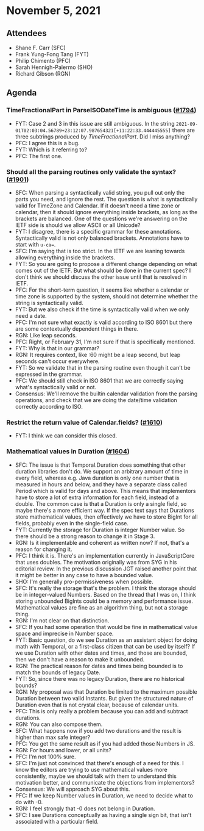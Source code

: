 # November 5, 2021

## Attendees
- Shane F. Carr (SFC)
- Frank Yung-Fong Tang (FYT)
- Philip Chimento (PFC)
- Sarah Hennigh-Palermo (SHO)
- Richard Gibson (RGN)

## Agenda

### TimeFractionalPart in ParseISODateTime is ambiguous ([#1794](https://github.com/tc39/proposal-temporal/issues/1794))
- FYT: Case 2 and 3 in this issue are still ambiguous. In the string `2021-09-01T02:03:04.56789+23:12:07.987654321[+11:22:33.444445555]` there are three subtrings produced by _TimeFractionalPart_. Did I miss anything?
- PFC: I agree this is a bug.
- FYT: Which is it referring to?
- PFC: The first one.

### Should all the parsing routines only validate the syntax? ([#1901](https://github.com/tc39/proposal-temporal/issues/1901))
- SFC: When parsing a syntactically valid string, you pull out only the parts you need, and ignore the rest. The question is what is syntactically valid for TimeZone and Calendar. If it doesn't need a time zone or calendar, then it should ignore everything inside brackets, as long as the brackets are balanced. One of the questions we're answering on the IETF side is should we allow ASCII or all Unicode?
- FYT: I disagree, there is a specific grammar for these annotations. Syntactically valid is not only balanced brackets. Annotations have to start with `u-ca=`.
- SFC: I'm saying that is too strict. In the IETF we are leaning towards allowing everything inside the brackets.
- FYT: So you are going to propose a different change depending on what comes out of the IETF. But what should be done in the current spec? I don't think we should discuss the other issue until that is resolved in IETF.
- PFC: For the short-term question, it seems like whether a calendar or time zone is supported by the system, should not determine whether the string is syntactically valid.
- FYT: But we also check if the time is syntactically valid when we only need a date.
- PFC: I'm not sure what exactly is valid according to ISO 8601 but there are some contextually dependent things in there.
- RGN: Like leap seconds.
- PFC: Right, or February 31, I'm not sure if that is specifically mentioned.
- FYT: Why is that in our grammar?
- RGN: It requires context, like :60 might be a leap second, but leap seconds can't occur everywhere.
- FYT: So we validate that in the parsing routine even though it can't be expressed in the grammar.
- PFC: We should still check in ISO 8601 that we are correctly saying what's syntactically valid or not.
- Consensus: We'll remove the builtin calendar validation from the parsing operations, and check that we are doing the date/time validation correctly according to ISO.

### Restrict the return value of Calendar.fields? ([#1610](https://github.com/tc39/proposal-temporal/issues/1610))
- FYT: I think we can consider this closed.

### Mathematical values in Duration ([#1604](https://github.com/tc39/proposal-temporal/issues/1604))
- SFC: The issue is that Temporal.Duration does something that other duration libraries don't do. We support an arbitrary amount of time in every field, whereas e.g. Java duration is only one number that is measured in hours and below, and they have a separate class called Period which is valid for days and above. This means that implementors have to store a lot of extra information for each field, instead of a double. The common case is that a Duration is only a single field, so maybe there's a more efficient way. If the spec text says that Durations store mathematical values, then effectively we have to store BigInt for all fields, probably even in the single-field case.
- FYT: Currently the storage for Duration is integer Number value. So there should be a strong reason to change it in Stage 3.
- RGN: Is it implementable and coherent as written now? If not, that's a reason for changing it.
- PFC: I think it is. There's an implementation currently in JavaScriptCore that uses doubles. The motivation originally was from SYG in his editorial review. In the previous discussion JGT raised another point that it might be better in any case to have a bounded value.
- SHO: I'm generally pro-permissiveness when possible.
- SFC: It's really the storage that's the problem. I think the storage should be in integer-valued Numbers. Based on the thread that I was on, I think storing unbounded BigInts could be a memory and performance issue. Mathematical values are fine as an algorithm thing, but not a storage thing.
- RGN: I'm not clear on that distinction.
- SFC: If you had some operation that would be fine in mathematical value space and imprecise in Number space.
- FYT: Basic question, do we see Duration as an assistant object for doing math with Temporal, or a first-class citizen that can be used by itself? If we use Duration with other dates and times, and those are bounded, then we don't have a reason to make it unbounded.
- RGN: The practical reason for dates and times being bounded is to match the bounds of legacy Date.
- FYT: So, since there was no legacy Duration, there are no historical bounds?
- RGN: My proposal was that Duration be limited to the maximum possible Duration between two valid Instants. But given the structured nature of Duration even that is not crystal clear, because of calendar units.
- PFC: This is only really a problem because you can add and subtract durations.
- RGN: You can also compose them.
- SFC: What happens now if you add two durations and the result is higher than max safe integer?
- PFC: You get the same result as if you had added those Numbers in JS.
- RGN: For hours and lower, or all units?
- PFC: I'm not 100% sure. 
- SFC: I'm just not convinced that there's enough of a need for this. I know the editors are trying to use mathematical values more consistently, maybe we should talk with them to understand this motivation better, and communicate the objections from implementors?
- Consensus: We will approach SYG about this.
- PFC: If we keep Number values in Duration, we need to decide what to do with -0.
- RGN: I feel strongly that -0 does not belong in Duration.
- SFC: I see Durations conceptually as having a single sign bit, that isn't associated with a particular field.
